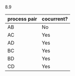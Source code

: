 8.9

|process pair|cocurrent?|
|------------|-|
|AB|No|
|AC|Yes|
|AD|Yes|
|BC|Yes|
|BD|Yes|
|CD|Yes|



